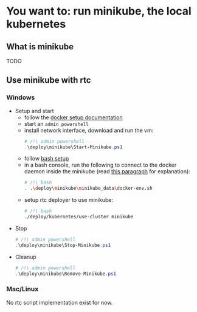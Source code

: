 # You want to: run minikube, the local kubernetes

## What is minikube
TODO

## Use minikube with rtc
### Windows
- Setup and start
    - follow the [docker setup documentation](docs/deployment/docker-setup.md)
    - start an `admin powershell`
    - install network interface, download and run the vm:
        ```powershell
        # /!\ admin powershell
        .\deploy\minikube\Start-Minikube.ps1
        ```
    - follow [bash setup](docs/deployment/bash-setup.md)
    - in a bash console, run the following to connect to the docker daemon inside the minikube (read [this paragraph](docs/deployment/understand-rtc-build-and-deployments#Minikube-docker-daemon) for explanation):
        ```bash
        # /!\ bash
        . .\deploy\minikube\minikube_data\docker-env.sh
        ```
    - setup rtc deployer to use minikube:
        ```bash
        # /!\ bash
        ./deploy/kubernetes/use-cluster minikube
        ```
- Stop
    ```powershell
    # /!\ admin powershell
    .\deploy\minikube\Stop-Minikube.ps1
    ```
- Cleanup
    ```powershell
    # /!\ admin powershell
    .\deploy\minikube\Remove-Minikube.ps1
    ```

### Mac/Linux
No rtc script implementation exist for now.
